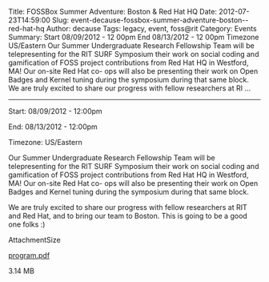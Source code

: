 Title: FOSSBox Summer Adventure: Boston & Red Hat HQ
Date: 2012-07-23T14:59:00
Slug: event-decause-fossbox-summer-adventure-boston--red-hat-hq
Author: decause
Tags: legacy, event, foss@rit
Category: Events
Summary: Start  08/09/2012 - 12 00pm  End  08/13/2012 - 12 00pm  Timezone  US/Eastern  Our Summer Undergraduate Research Fellowship Team will be telepresenting for the RIT SURF Symposium their work on social coding and gamification of FOSS project contributions from Red Hat HQ in Westford, MA! Our on-site Red Hat co- ops will also be presenting their work on Open Badges and Kernel tuning during the symposium during that same block.  We are truly excited to share our progress with fellow researchers at RI ... 

---
Start: 08/09/2012 - 12:00pm

End: 08/13/2012 - 12:00pm

Timezone: US/Eastern

Our Summer Undergraduate Research Fellowship Team will be telepresenting for
the RIT SURF Symposium their work on social coding and gamification of FOSS
project contributions from Red Hat HQ in Westford, MA! Our on-site Red Hat co-
ops will also be presenting their work on Open Badges and Kernel tuning during
the symposium during that same block.

We are truly excited to share our progress with fellow researchers at RIT and
Red Hat, and to bring our team to Boston. This is going to be a good one folks
:)

AttachmentSize

[program.pdf](http://foss.rit.edu/files/program.pdf)

3.14 MB

